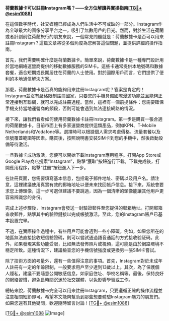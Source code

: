 **荷蘭數據卡可以註冊Instagram嗎？——全方位解讀與實操指南[[TG💪+ @esim1088](https://t.me/s/esim1088)]**

在這個數字時代，社交媒體已經成為人們生活中不可或缺的一部分。Instagram作為全球最大的圖像分享平台之一，吸引了無數用戶的目光。然而，對於生活在荷蘭或者計劃前往荷蘭旅行的朋友來說，一個常見問題就是：荷蘭數據卡是否可以用來註冊Instagram？這篇文章將從多個角度為您解答這個問題，並提供詳細的操作指南。

首先，我們需要明確什麼是荷蘭數據卡。簡單來說，荷蘭數據卡是一種專門設計用於當地網絡運營商提供的移動數據服務的SIM卡。這些卡通常提供本地號碼和數據套餐，適合短期或長期居住在荷蘭的人士使用。對於國際用戶而言，它們提供了便利的本地通信解決方案。

那麼，荷蘭數據卡是否真的能夠用來註冊Instagram呢？答案是肯定的！Instagram並沒有嚴格限制註冊國家，只要您的手機具備國際漫遊功能並且能夠正常連接到互聯網，就可以完成註冊過程。當然，這裡有一個前提條件：您需要確保手機支持當地運營商的頻段，否則可能會遇到無法連接網路的情況。

接下來，讓我們看看如何使用荷蘭數據卡註冊Instagram。第一步是購買一張合適的荷蘭數據卡。目前市面上有多家運營商提供這類產品，例如KPN、T-Mobile Netherlands和Vodafone等。選擇時可以根據個人需求考慮價格、流量套餐以及信號覆蓋範圍等因素。購買後，按照說明書安裝SIM卡到您的手機中，然後啟動設備等待激活。

一旦數據卡成功激活，您便可以開始下載Instagram應用程序。打開App Store或Google Play商店搜索“Instagram”，點擊“獲取”按鈕進行下載。下載完成後，打開應用程序，點擊“註冊”按鈕進入下一步。

在註冊頁面，您需要填寫基本信息，包括電子郵件地址、密碼以及用户名。請注意，這裡建議使用真實有效的郵箱地址以便未來找回帳戶信息。接下來，系統會要求您上傳頭像，這一步可選但建議不要跳過，因為一個清晰的頭像能讓其他用戶更容易辨識您的身份。

完成上述步驟後，Instagram會發送一封驗證郵件至您提供的郵箱地址。打開郵箱查收郵件，點擊其中的驗證鏈接以完成帳號激活。至此，您的Instagram賬戶已基本設置完畢。

不過，在實際操作過程中，有些用戶可能會遇到一些小障礙。例如，如果您所在的地區無法直接接收短信驗證碼，則可以嘗試通過語音通話的方式接收验证码。此外，如果發現某些功能受限，比如無法發佈照片或視頻，這可能是由於網路環境不穩定所致。這種情況下，建議檢查您的手機信號強度或更換另一張SIM卡嘗試。

除了技術方面的考量外，還有一些值得注意的事項。首先，Instagram對於未成年人註冊有一定的年齡限制，一般要求用戶至少達到13歲以上。其次，為了保護個人隱私，建議不要隨意公開敏感信息，如家庭住址、學校名稱等。最後，保持良好的網絡習慣，避免長時間沉迷於社交媒體，以免影響學習或工作。

總結來說，荷蘭數據卡完全可以用來註冊Instagram，只要遵循正確的操作流程並注意相關細節即可。希望本文能夠幫助到那些想要體驗Instagram魅力的朋友們。如果您還有其他疑問，歡迎隨時留言討論！[[TG💪+ @esim1088](https://t.me/s/esim1088)]

[[TG💪+ @esim1088](https://t.me/s/esim1088) ![Image](https://i.postimg.cc/4NQfJmqS/Snipaste-2025-05-13-00-14-12.png)]